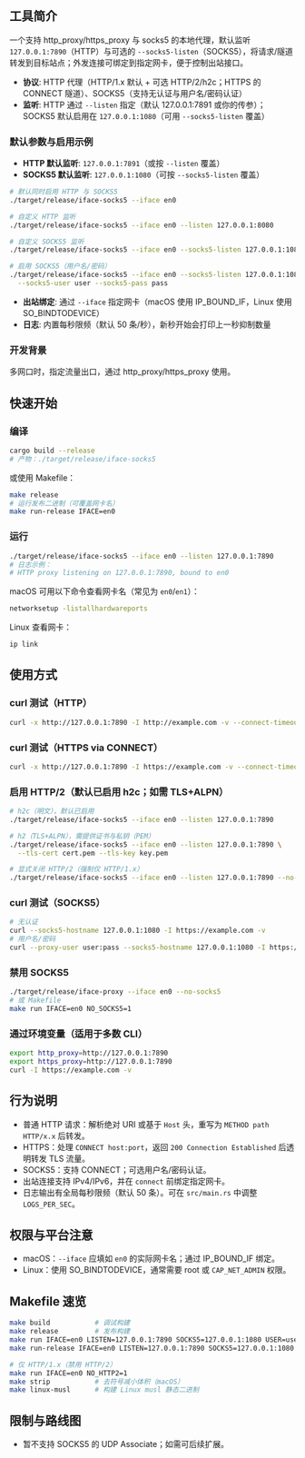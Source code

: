 ## 工具简介

一个支持 http_proxy/https_proxy 与 socks5 的本地代理，默认监听 `127.0.0.1:7890`（HTTP）与可选的 `--socks5-listen`（SOCKS5），将请求/隧道转发到目标站点；外发连接可绑定到指定网卡，便于控制出站接口。

- **协议**: HTTP 代理（HTTP/1.x 默认 + 可选 HTTP/2/h2c；HTTPS 的 CONNECT 隧道）、SOCKS5（支持无认证与用户名/密码认证）
- **监听**: HTTP 通过 `--listen` 指定（默认 127.0.0.1:7891 或你的传参）；SOCKS5 默认启用在 `127.0.0.1:1080`（可用 `--socks5-listen` 覆盖）

### 默认参数与启用示例

- **HTTP 默认监听**: `127.0.0.1:7891`（或按 `--listen` 覆盖）
- **SOCKS5 默认监听**: `127.0.0.1:1080`（可按 `--socks5-listen` 覆盖）

```bash
# 默认同时启用 HTTP 与 SOCKS5
./target/release/iface-socks5 --iface en0

# 自定义 HTTP 监听
./target/release/iface-socks5 --iface en0 --listen 127.0.0.1:8080

# 自定义 SOCKS5 监听
./target/release/iface-socks5 --iface en0 --socks5-listen 127.0.0.1:1081

# 启用 SOCKS5（用户名/密码）
./target/release/iface-socks5 --iface en0 --socks5-listen 127.0.0.1:1080 \
  --socks5-user user --socks5-pass pass
```
- **出站绑定**: 通过 `--iface` 指定网卡（macOS 使用 IP_BOUND_IF，Linux 使用 SO_BINDTODEVICE）
- **日志**: 内置每秒限频（默认 50 条/秒），新秒开始会打印上一秒抑制数量

### 开发背景

多网口时，指定流量出口，通过 http_proxy/https_proxy 使用。

## 快速开始

### 编译
```bash
cargo build --release
# 产物：./target/release/iface-socks5
```

或使用 Makefile：
```bash
make release
# 运行发布二进制（可覆盖网卡名）
make run-release IFACE=en0
```

### 运行
```bash
./target/release/iface-socks5 --iface en0 --listen 127.0.0.1:7890
# 日志示例：
# HTTP proxy listening on 127.0.0.1:7890, bound to en0
```

macOS 可用以下命令查看网卡名（常见为 `en0`/`en1`）：
```bash
networksetup -listallhardwareports
```
Linux 查看网卡：
```bash
ip link
```

## 使用方式

### curl 测试（HTTP）
```bash
curl -x http://127.0.0.1:7890 -I http://example.com -v --connect-timeout 5 --max-time 10
```

### curl 测试（HTTPS via CONNECT）
```bash
curl -x http://127.0.0.1:7890 -I https://example.com -v --connect-timeout 5 --max-time 10
```

### 启用 HTTP/2（默认已启用 h2c；如需 TLS+ALPN）
```bash
# h2c（明文），默认已启用
./target/release/iface-socks5 --iface en0 --listen 127.0.0.1:7890

# h2（TLS+ALPN），需提供证书与私钥（PEM）
./target/release/iface-socks5 --iface en0 --listen 127.0.0.1:7890 \
  --tls-cert cert.pem --tls-key key.pem

# 显式关闭 HTTP/2（强制仅 HTTP/1.x）
./target/release/iface-socks5 --iface en0 --listen 127.0.0.1:7890 --no-http2
```

### curl 测试（SOCKS5）
```bash
# 无认证
curl --socks5-hostname 127.0.0.1:1080 -I https://example.com -v
# 用户名/密码
curl --proxy-user user:pass --socks5-hostname 127.0.0.1:1080 -I https://example.com -v
```

### 禁用 SOCKS5
```bash
./target/release/iface-proxy --iface en0 --no-socks5
# 或 Makefile
make run IFACE=en0 NO_SOCKS5=1
```

### 通过环境变量（适用于多数 CLI）
```bash
export http_proxy=http://127.0.0.1:7890
export https_proxy=http://127.0.0.1:7890
curl -I https://example.com -v
```

## 行为说明

- 普通 HTTP 请求：解析绝对 URI 或基于 `Host` 头，重写为 `METHOD path HTTP/x.x` 后转发。
- HTTPS：处理 `CONNECT host:port`，返回 `200 Connection Established` 后透明转发 TLS 流量。
- SOCKS5：支持 CONNECT；可选用户名/密码认证。
- 出站连接支持 IPv4/IPv6，并在 `connect` 前绑定指定网卡。
- 日志输出有全局每秒限频（默认 50 条）。可在 `src/main.rs` 中调整 `LOGS_PER_SEC`。

## 权限与平台注意

- macOS：`--iface` 应填如 `en0` 的实际网卡名；通过 IP_BOUND_IF 绑定。
- Linux：使用 SO_BINDTODEVICE，通常需要 root 或 `CAP_NET_ADMIN` 权限。

## Makefile 速览

```bash
make build           # 调试构建
make release         # 发布构建
make run IFACE=en0 LISTEN=127.0.0.1:7890 SOCKS5=127.0.0.1:1080 USER=user PASS=pass TLS_CERT=cert.pem TLS_KEY=key.pem
make run-release IFACE=en0 LISTEN=127.0.0.1:7890 SOCKS5=127.0.0.1:1080 USER=user PASS=pass TLS_CERT=cert.pem TLS_KEY=key.pem

# 仅 HTTP/1.x（禁用 HTTP/2）
make run IFACE=en0 NO_HTTP2=1
make strip           # 去符号减小体积（macOS）
make linux-musl      # 构建 Linux musl 静态二进制
```

## 限制与路线图

- 暂不支持 SOCKS5 的 UDP Associate；如需可后续扩展。



